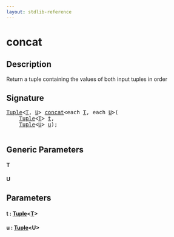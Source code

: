 ```yaml
---
layout: stdlib-reference
---
```


# concat

## Description

Return a tuple containing the values of both input tuples in order




## Signature 

<pre>
<a href="../types/tuple-0/index" class="code_type">Tuple</a>&lt;<a href="concat#typeparam-T" class="code_type">T</a>, <a href="concat#typeparam-U" class="code_type">U</a>&gt; <a href="concat">concat</a>&lt;<span class="code_keyword">each</span> <a href="concat#typeparam-T" class="code_type">T</a>, <span class="code_keyword">each</span> <a href="concat#typeparam-U" class="code_type">U</a>&gt;(
    <a href="../types/tuple-0/index" class="code_type">Tuple</a>&lt;<a href="concat#typeparam-T" class="code_type">T</a>&gt; <a href="concat#decl-t" class="code_param">t</a>,
    <a href="../types/tuple-0/index" class="code_type">Tuple</a>&lt;<a href="concat#typeparam-U" class="code_type">U</a>&gt; <a href="concat#decl-u" class="code_param">u</a>);

</pre>

## Generic Parameters

####  <a id="typeparam-T"></a>T
####  <a id="typeparam-U"></a>U

## Parameters

####  <a id="decl-t"></a>t  : [Tuple](../types/tuple-0/index)\<[T](../types/tuple-0/index#typeparam-T)\>
####  <a id="decl-u"></a>u  : [Tuple](../types/tuple-0/index)\<U\>

